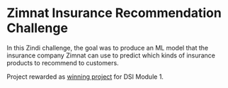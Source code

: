 # Zimnat Insurance Recommendation Challenge

In this Zindi challenge, the goal was to produce an ML model that the insurance company Zimnat can use to predict which kinds of insurance products to recommend to customers.

Project rewarded as [winning project](https://user-images.githubusercontent.com/43375834/100441147-e7176180-309d-11eb-8d57-44988173c299.jpg) for DSI Module 1. 
